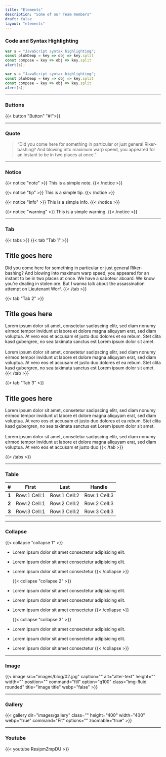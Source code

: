 ```yaml
---
title: "Elements"
description: "Some of our Team members"
draft: false
layout: "elements"
---
```


### Code and Syntax Highlighting

``` javascript
var s = "JavaScript syntax highlighting";
const plukDeop = key => obj => key.split
const compose = key => obj => key.split
alert(s);
```

``` javascript
var s = "JavaScript syntax highlighting";
const plukDeop = key => obj => key.split
const compose = key => obj => key.split
alert(s);
```

<hr>

### Buttons

{{< button "Button" "#!">}}
<hr>

### Quote

> “Did you come here for something in particular or just general Riker-bashing? And blowing into maximum warp speed, you appeared for an instant to be in two places at once.”
<hr>

### Notice

{{< notice "note" >}}
  This is a simple note.
{{< /notice >}}

{{< notice "tip" >}}
  This is a simple tip.
{{< /notice >}}

{{< notice "info" >}}
  This is a simple info.
{{< /notice >}}

{{< notice "warning" >}}
  This is a simple warning.
{{< /notice >}}
<hr>

### Tab

{{< tabs >}}
  {{< tab "Tab 1" >}}

## Title goes here

  Did you come here for something in particular or just general Riker-bashing? And blowing into maximum warp speed, you appeared for an instant to be in two places at once. We have a saboteur aboard. We know you’re dealing in stolen ore. But I wanna talk about the assassination attempt on Lieutenant Worf.
  {{< /tab >}}

  {{< tab "Tab 2" >}}

## Title goes here

  Lorem ipsum dolor sit amet, consetetur sadipscing elitr, sed diam nonumy eirmod tempor invidunt ut labore et dolore magna aliquyam erat, sed diam voluptua. At vero eos et accusam et justo duo dolores et ea rebum. Stet clita kasd gubergren, no sea takimata sanctus est Lorem ipsum dolor sit amet. <br> <br> Lorem ipsum dolor sit amet, consetetur sadipscing elitr, sed diam nonumy eirmod tempor invidunt ut labore et dolore magna aliquyam erat, sed diam voluptua. At vero eos et accusam et justo duo dolores et ea rebum. Stet clita kasd gubergren, no sea takimata sanctus est Lorem ipsum dolor sit amet.
  {{< /tab >}}

  {{< tab "Tab 3" >}}

## Title goes here

  Lorem ipsum dolor sit amet, consetetur sadipscing elitr, sed diam nonumy eirmod tempor invidunt ut labore et dolore magna aliquyam erat, sed diam voluptua. At vero eos et accusam et justo duo dolores et ea rebum. Stet clita kasd gubergren, no sea takimata sanctus est Lorem ipsum dolor sit amet.<br> <br>
  Lorem ipsum dolor sit amet, consetetur sadipscing elitr, sed diam nonumy eirmod tempor invidunt ut labore et dolore magna aliquyam erat, sed diam voluptua. At vero eos et accusam et justo duo
  {{< /tab >}}

{{< /tabs >}}
<hr>

### Table

| #           | First             | Last              | Handle  |
| :-----------: | :-------------:     |:-------------:    | :-----:|
| **1**      | Row:1 Cell:1      | Row:1 Cell:2      | Row:1 Cell:3 |
| **2**      | Row:2 Cell:1      | Row:2 Cell:2      |   Row:2 Cell:3 |
| **3**      | Row:3 Cell:1      | Row:3 Cell:2      |    Row:3 Cell:3 |
<hr>

### Collapse

 {{< collapse "collapse 1" >}}

* Lorem ipsum dolor sit amet consectetur adipisicing elit.
* Lorem ipsum dolor sit amet consectetur adipisicing elit.
* Lorem ipsum dolor sit amet consectetur
 {{< /collapse >}}

  {{< collapse "collapse 2" >}}

* Lorem ipsum dolor sit amet consectetur adipisicing elit.
* Lorem ipsum dolor sit amet consectetur adipisicing elit.
* Lorem ipsum dolor sit amet consectetur
 {{< /collapse >}}

  {{< collapse "collapse 3" >}}

* Lorem ipsum dolor sit amet consectetur adipisicing elit.
* Lorem ipsum dolor sit amet consectetur adipisicing elit.
* Lorem ipsum dolor sit amet consectetur
 {{< /collapse >}}

<hr>

### Image

{{< image src="images/blog/02.jpg" caption="" alt="alter-text" height="" width="" position="" command="fill" option="q100" class="img-fluid rounded" title="image title" webp="false" >}}
<hr>

### Gallery

{{< gallery dir="images/gallery" class="" height="400" width="400" webp="true" command="Fit" options="" zoomable="true" >}}
<hr>

### Youtube

{{< youtube ResipmZmpDU >}}
